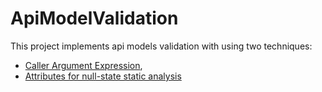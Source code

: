 # ApiModelValidation
This project implements api models validation with using two techniques:
* [Caller Argument Expression](https://learn.microsoft.com/en-us/dotnet/csharp/language-reference/proposals/csharp-10.0/caller-argument-expression?source=recommendations),
* [Attributes for null-state static analysis](https://learn.microsoft.com/en-us/dotnet/csharp/language-reference/attributes/nullable-analysis)
